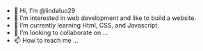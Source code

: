 - 👋 Hi, I’m @lindaluo29
- 👀 I’m interested in web development and like to build a website.
- 🌱 I’m currently learning Html, CSS, and Javascript.
- 💞️ I’m looking to collaborate on ...
- 📫 How to reach me ...

<!---
lindaluo29/lindaluo29 is a ✨ special ✨ repository because its `README.md` (this file) appears on your GitHub profile.
You can click the Preview link to take a look at your changes.
--->
